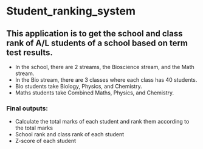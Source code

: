 # Student_ranking_system
## This application is to get the school and class rank of A/L students of a school based on term test results.
<ul>
<li>In the school, there are 2 streams, the Bioscience stream, and the Math stream.</li>
<li>In the Bio stream, there are 3 classes where each class has 40 students.</li>
<li>Bio students take Biology, Physics, and Chemistry.</li>
<li>Maths students take Combined Maths, Physics, and Chemistry.</li>
</ul>

### Final outputs:
<ul>
<li>Calculate the total marks of each student and rank them according to the total marks</li>
<li>School rank and class rank of each student </li>
<li>Z-score of each student</li>
</ul>



